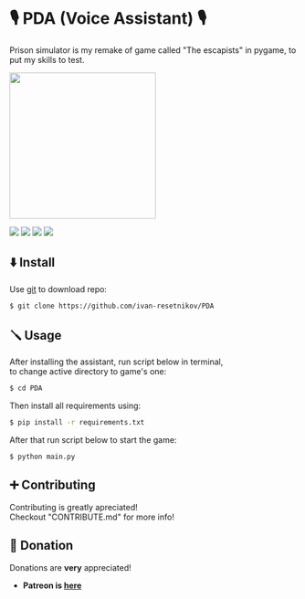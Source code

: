 # 🎙️ PDA (Voice Assistant) 🎙️

Prison simulator is my remake of game called "The escapists" in pygame, to put my skills to test.

<img src="https://uploads-ssl.webflow.com/5f7081c044fb7b3321ac260e/5fd67cc40b94d04ec98efc3b_10_siri.png" width=256>

![](https://camo.githubusercontent.com/5fc4a4c2e562cc037856087b246d1f59dad5c49af967cdb95ea78d562d5374af/68747470733a2f2f696d672e736869656c64732e696f2f62616467652f48656c7025323057616e7465642d666561626f323f636f6c6f723d637269746963616c267374796c653d666f722d7468652d6261646765266c6f676f3d47697468756225323053706f6e736f7273266c6f676f436f6c6f723d7768697465)
![](https://camo.githubusercontent.com/e571f8ba2a00ae8ad29d950c671b747bff8fffba08a5f9a233bc74777949cd98/68747470733a2f2f696d672e736869656c64732e696f2f62616467652f2d4f70656e253230736f757263652d79656c6c6f773f636f6c6f723d464635373444267374796c653d666f722d7468652d6261646765266c6f676f3d676974266c6f676f436f6c6f723d7768697465)
![](https://img.shields.io/github/commit-activity/m/ivan-resetnikov/PDA?style=for-the-badge)
![](https://img.shields.io/discord/1037294772261490688?style=for-the-badge)

## ⬇️ Install

Use [git](https://git-scm.com/) to download repo:

```bash
$ git clone https://github.com/ivan-resetnikov/PDA
```


## 🪛 Usage

After installing the assistant, run script below in terminal,\
to change active directory to game's one:

```bash
$ cd PDA
```

Then install all requirements using:

```bash
$ pip install -r requirements.txt
```

After that run script below to start the game:

```bash
$ python main.py
```


## ➕ Contributing

Contributing is greatly apreciated!\
Checkout "CONTRIBUTE.md" for more info!


## 💸 Donation

Donations are **very** appreciated!

- **Patreon is [here](https://www.patreon.com/join/9723605?u=9723605)**